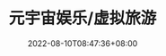 ---
weight: 7
title: "元宇宙娱乐/虚拟旅游"
description: ""
date: 2022-08-10T08:47:36+08:00
lastmod: 2022-08-10T08:47:36+08:00
draft: true
ico: '<svg class="icon" aria-hidden="true"><use xlink:href="#icon-wenzhang"></use></svg>'
news: ["GameFi"]
hidePage: true
---